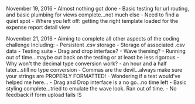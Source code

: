 November 19, 2016
    - Almost nothing got done
    - Basic testing for url routing, and basic plumbing for views complete...not much else
    - Need to find a quiet spot
    - Where you left off: getting the right template loaded for the expense report detail view

November 21, 2016
    - Aiming to complete all other aspects of the coding challenge Including:
        - Persistent .csv storage
        - Storage of associated .csv data
        - Testing suite
        - Drag and drop interface?
        - Wave theming?
    - Running out of time...maybe cut back on the testing or at least be less rigorous
    - Why won't the decimal type conversion work?
        - an hour and a half later...still no type conversion
        - Commas are the devil...always make sure your strings are PROPERLY FORMATTED!
        - Wondering if a test would've helped me here...
    - Drag and Drop interface is a no go...no time left
    - Basic styling complete...tried to emulate the wave look. Ran out of time.
    - No feedback if form upload fails :S
